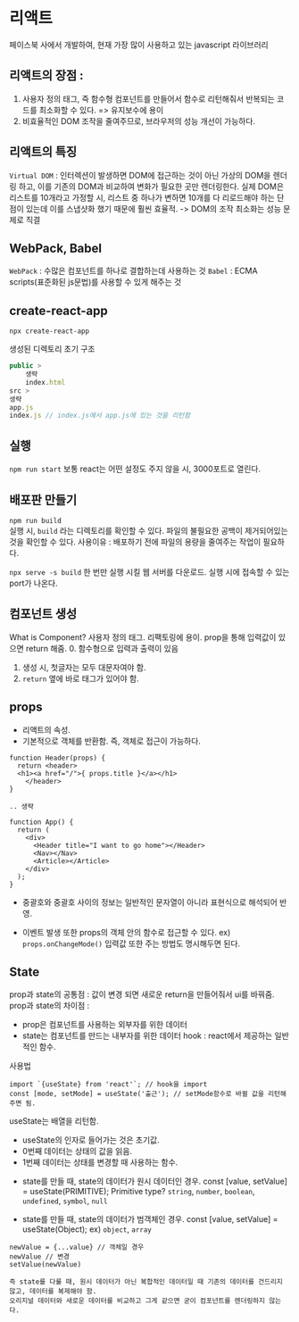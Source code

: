 # 리액트
페이스북 사에서 개발하여, 현재 가장 많이 사용하고 있는 javascript 라이브러리

## 리액트의 장점 :
1. 사용자 정의 태그, 즉 함수형 컴포넌트를 만들어서 함수로 리턴해줘서 반복되는 코드를 최소화할 수 있다. => 유지보수에 용이
2. 비효율적인 DOM 조작을 줄여주므로, 브라우저의 성능 개선이 가능하다.

## 리액트의 특징
`Virtual DOM` : 인터렉션이 발생하면 DOM에 접근하는 것이 아닌 가상의 DOM을 렌더링 하고, 이를 기존의 DOM과 비교하여 변화가 필요한 곳만 렌더링한다.
실제 DOM은 리스트를 10개라고 가정할 시, 리스트 중 하나가 변하면 10개를 다 리로드해야 하는 단점이 있는데 이를 스냅샷화 했기 때문에 훨씬 효율적.
-> DOM의 조작 최소화는 성능 문제로 직결

## WebPack, Babel
`WebPack` : 수많은 컴포넌트를 하나로 결합하는데 사용하는 것
`Babel` : ECMA scripts(표준화된 js문법)를 사용할 수 있게 해주는 것

## create-react-app
`npx create-react-app`

생성된 디렉토리 초기 구조
```jsx
public > 
	생략
	index.html 
src >
생략
app.js 
index.js // index.js에서 app.js에 있는 것을 리턴함
```

## 실행
`npm run start`
보통 react는 어떤 설정도 주지 않을 시, 3000포트로 열린다.

## 배포판 만들기
`npm run build`  
실행 시, `build` 라는 디렉토리를 확인할 수 있다. 파일의 불필요한 공백이 제거되어있는 것을 확인할 수 있다.
사용이유 : 배포하기 전에 파일의 용량을 줄여주는 작업이 필요하다. 

`npx serve -s build`
한 번만 실행 시킬 웹 서버를 다운로드. 실행 시에 접속할 수 있는 port가 나온다.


## 컴포넌트 생성
What is Component? 사용자 정의 태그. 리팩토링에 용이.
prop을 통해 입력값이 있으면 return 해줌.
0. 함수형으로 입력과 출력이 있음
1. 생성 시, 첫글자는 모두 대문자여야 함.
2. `return` 옆에 바로 태그가 있어야 함.


## props
- 리액트의 속성.
- 기본적으로 객체를 반환함. 즉, 객체로 접근이 가능하다.

```
function Header(props) {
  return <header>
  <h1><a href="/">{ props.title }</a></h1>
	</header>
}

.. 생략

function App() {
  return (
    <div>
      <Header title="I want to go home"></Header>
      <Nav></Nav>
      <Article></Article>
    </div>
  );
}
``` 
* 중괄호와 중괄호 사이의 정보는 일반적인 문자열이 아니라 표현식으로 해석되어 반영.


- 이벤트 발생 또한 props의 객체 안의 함수로 접근할 수 있다. 
ex) `props.onChangeMode()`
입력값 또한 주는 방법도 명시해두면 된다.

## State
prop과 state의 공통점 : 값이 변경 되면 새로운 return을 만들어줘서 ui를 바꿔줌.
prop과 state의 차이점 : 
- prop은 컴포넌트를 사용하는 외부자를 위한 데이터
- state는 컴포넌트를 만드는 내부자를 위한 데이터
hook : react에서 제공하는 일반적인 함수.

사용법 
```
import `{useState} from 'react'`; // hook을 import
const [mode, setMode] = useState('출근'); // setMode함수로 바뀔 값을 리턴해주면 됨.

```

useState는 배열을 리턴함.
- useState의 인자로 들어가는 것은 초기값.
- 0번째 데이터는 상태의 값을 읽음. 
- 1번째 데이터는 상태를 변경할 때 사용하는 함수. 


* state를 만들 때, state의 데이터가 원시 데이터인 경우. 
const [value, setValue] = useState(PRIMITIVE); 
Primitive type? `string`, `number`, `boolean`, `undefined`, `symbol`, `null`

* state를 만들 때, state의 데이터가 범객체인 경우.
const [value, setValue] = useState(Object);
ex) `object`, `array`
```
newValue = {...value} // 객체일 경우
newValue // 변경
setValue(newValue)

즉 state를 다룰 때, 원시 데이터가 아닌 복합적인 데이터일 때 기존의 데이터를 건드리지 않고, 데이터를 복제해야 함. 
오리지널 데이터와 새로운 데이터를 비교하고 그게 같으면 굳이 컴포넌트를 렌더링하지 않는다.


